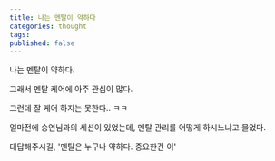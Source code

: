```yaml
---
title: 나는 멘탈이 약하다
categories: thought
tags: 
published: false
---
```

나는 멘탈이 약하다.

그래서 멘탈 케어에 아주 관심이 많다.

그런데 잘 케어 하지는 못한다.. ㅋㅋ


얼마전에 승연님과의 세션이 있었는데, 멘탈 관리를 어떻게 하시느냐고 물었다.

대답해주시길, '멘탈은 누구나 약하다. 중요한건 이'